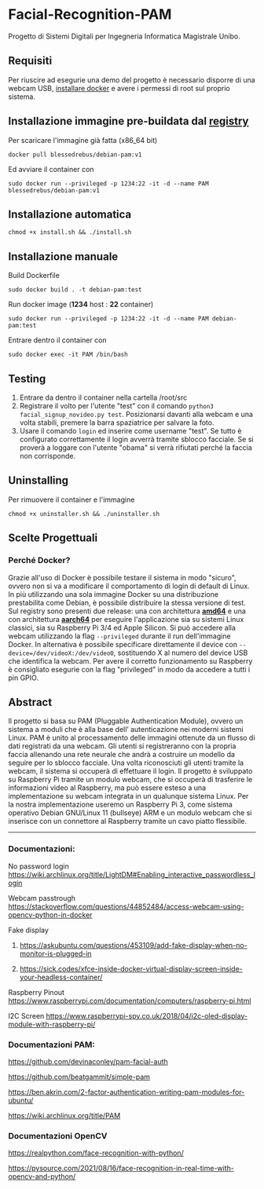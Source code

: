 # Facial-Recognition-PAM
Progetto di Sistemi Digitali per Ingegneria Informatica Magistrale Unibo.

## Requisiti

Per riuscire ad esegurie una demo del progetto è necessario disporre di una webcam USB, [installare docker](https://docs.docker.com/get-docker/) e avere i permessi di root sul proprio sistema.

## Installazione immagine pre-buildata dal [registry](https://hub.docker.com/u/blessedrebus)

Per scaricare l'immagine già fatta (x86_64 bit)

`docker pull blessedrebus/debian-pam:v1`

Ed avviare il container con 

`sudo docker run --privileged -p 1234:22 -it -d --name PAM blessedrebus/debian-pam:v1`

## Installazione automatica

`chmod +x install.sh && ./install.sh`

## Installazione manuale

Build Dockerfile

`sudo docker build . -t debian-pam:test`

Run docker image (**1234** host : **22** container)

`sudo docker run --privileged -p 1234:22 -it -d --name PAM debian-pam:test`

Entrare dentro il container con
 
`sudo docker exec -it PAM /bin/bash`
 
## Testing

1) Entrare da dentro il container nella cartella /root/src
2) Registrare il volto per l'utente "test" con il comando `python3 facial_signup_novideo.py test`. Posizionarsi davanti alla webcam e una volta stabili, premere la barra spaziatrice per salvare la foto.
3) Usare il comando `login` ed inserire come username "test". Se tutto è configurato correttamente il login avverrà tramite sblocco facciale. Se si proverà a loggare con l'utente "obama" si verrà rifiutati perché la faccia non corrisponde.

## Uninstalling

Per rimuovere il container e l'immagine

`chmod +x uninstaller.sh && ./uninstaller.sh`

## Scelte Progettuali

### Perché Docker?
Grazie all'uso di Docker è possibile testare il sistema in modo "sicuro", ovvero non si va a modificare il comportamento di login di default di Linux. In più utilizzando una sola immagine Docker su una distribuzione prestabilita come Debian, è possibile distribuire la stessa versione di test. Sul registry sono presenti due release: una con architettura **[amd64](https://hub.docker.com/layers/blessedrebus/debian-pam/v1/images/sha256-7b49cc928e195c6dd9fe561525681e1a4c6ea2d3ed64a62b7389f0f9ff206891?context=explore)** e una con architettura **[aarch64](https://hub.docker.com/layers/blessedrebus/debian-pam/armv8/images/sha256-0d34e5de41e3b6b2e45a15a2941253d9605f87f1b46d0383439114677cd8ae26?context=explore)** per eseguire l'applicazione sia su sistemi Linux classici, sia su Raspberry Pi 3/4 ed Apple Silicon. Si può accedere alla webcam utilizzando la flag `--privileged` durante il run dell'immagine Docker. In alternativa è possibile specificare direttamente il device con `--device=/dev/videoX:/dev/video0`, sostituendo X al numero del device USB che identifica la webcam. Per avere il corretto funzionamento su Raspberry è consigliato esegurie con la flag "privileged" in modo da accedere a tutti i pin GPIO.

## Abstract
Il progetto si basa su PAM (Pluggable Authentication Module), ovvero un sistema a moduli che è alla base dell’ autenticazione nei moderni sistemi Linux.
PAM è unito al processamento delle immagini ottenute da un flusso di dati registrati da una webcam.
Gli utenti si registreranno con la propria faccia allenando una rete neurale che andrà a costruire un modello da seguire per lo sblocco facciale. Una volta riconosciuti gli utenti tramite la webcam, il sistema si occuperà di effettuare il login.
Il progetto è sviluppato su Raspberry Pi tramite un modulo webcam, che si occuperà di trasferire le informazioni video al Raspberry, ma può essere esteso a una implementazione su webcam integrata in un qualunque sistema Linux. 
Per la nostra implementazione useremo un Raspberry Pi 3, come sistema operativo Debian GNU/Linux 11 (bullseye) ARM e un modulo webcam che si inserisce con un connettore al Raspberry tramite un cavo piatto flessibile.

---

### Documentazioni:
No password login
https://wiki.archlinux.org/title/LightDM#Enabling_interactive_passwordless_login

Webcam passtrough
https://stackoverflow.com/questions/44852484/access-webcam-using-opencv-python-in-docker

Fake display
1) https://askubuntu.com/questions/453109/add-fake-display-when-no-monitor-is-plugged-in

2) https://sick.codes/xfce-inside-docker-virtual-display-screen-inside-your-headless-container/

Raspberry Pinout
https://www.raspberrypi.com/documentation/computers/raspberry-pi.html

I2C Screen
https://www.raspberrypi-spy.co.uk/2018/04/i2c-oled-display-module-with-raspberry-pi/

### Documentazioni PAM:
https://github.com/devinaconley/pam-facial-auth

https://github.com/beatgammit/simple-pam

https://ben.akrin.com/2-factor-authentication-writing-pam-modules-for-ubuntu/

https://wiki.archlinux.org/title/PAM

### Documentazioni OpenCV
https://realpython.com/face-recognition-with-python/

https://pysource.com/2021/08/16/face-recognition-in-real-time-with-opencv-and-python/


